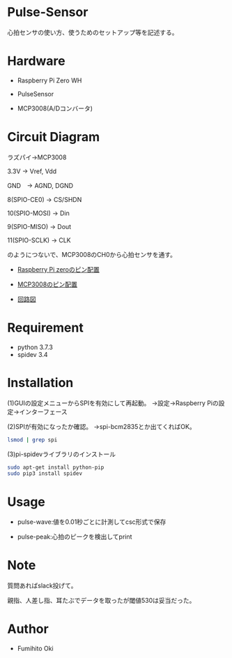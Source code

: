 # Pulse-Sensor

心拍センサの使い方、使うためのセットアップ等を記述する。

# Hardware

* Raspberry Pi Zero WH

* PulseSensor

* MCP3008(A/Dコンバータ)

# Circuit Diagram

ラズパイ→MCP3008

3.3V → Vref, Vdd

GND　→ AGND, DGND

8(SPIO-CE0) → CS/SHDN

10(SPIO-MOSI) → Din

9(SPIO-MISO) → Dout

11(SPIO-SCLK) → CLK

のようにつないで、MCP3008のCH0から心拍センサを通す。

* [Raspberry Pi zeroのピン配置](http://hara.jpn.com/_default/ja/Topics/RaspPiZero.html)

* [MCP3008のピン配置](http://ww1.microchip.com/downloads/en/DeviceDoc/21295d.pdf)

* [回路図](https://tutorials-raspberrypi.com/wp-content/uploads/Raspberry-Pi-MCP3008-ADC-Anschluss-Steckplatine.png)

# Requirement

* python 3.7.3
* spidev 3.4

# Installation

(1)GUIの設定メニューからSPIを有効にして再起動。
→設定→Raspberry Piの設定→インターフェース

(2)SPIが有効になったか確認。
→spi-bcm2835とか出てくればOK。

```bash
lsmod | grep spi
```

(3)pi-spidevライブラリのインストール

```bash
sudo apt-get install python-pip
sudo pip3 install spidev
```

# Usage

* pulse-wave:値を0.01秒ごとに計測してcsc形式で保存

* pulse-peak:心拍のピークを検出してprint

# Note

質問あればslack投げて。

親指、人差し指、耳たぶでデータを取ったが閾値530は妥当だった。

# Author

* Fumihito Oki
